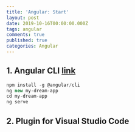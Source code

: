 ```yaml
---
title: 'Angular: Start'
layout: post
date: 2019-10-16T00:00:00.000Z
tags: angular
comments: true
published: true
categories: Angular
---
```

## 1. Angular CLI [link](https://cli.angular.io)

```ts
npm install -g @angular/cli
ng new my-dream-app
cd my-dream-app
ng serve
```

## 2. Plugin for Visual Studio Code
